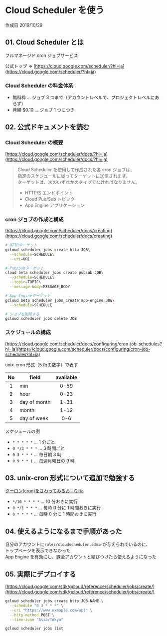 # Cloud Scheduler を使う

作成日 2019/10/29

## 01. Cloud Scheduler とは

フルマネージド cron ジョブサービス

公式トップ => [https://cloud.google.com/scheduler/?hl=ja](https://cloud.google.com/scheduler/?hl=ja)

### Cloud Scheduler の料金体系

-   無料枠 ... ジョブ 3 つまで（アカウントレベルで、プロジェクトレベルにあらず）
-   月額 \$0.10 ... ジョブ 1 つにつき

## 02. 公式ドキュメントを読む

### Cloud Scheduler の概要

[https://cloud.google.com/scheduler/docs/?hl=ja](https://cloud.google.com/scheduler/docs/?hl=ja)

> Cloud Scheduler を使用して作成された各 cron ジョブは、\
> 指定のスケジュールに従ってターゲットに送信されます。\
> ターゲットは、次のいずれかのタイプでなければなりません。
>
> -   HTTP/S エンドポイント
> -   Cloud Pub/Sub トピック
> -   App Engine アプリケーション

### cron ジョブの作成と構成

[https://cloud.google.com/scheduler/docs/creating](https://cloud.google.com/scheduler/docs/creating)

```bash
# HTTPターゲット
gcloud scheduler jobs create http JOB\
  --schedule=SCHEDULE\
  --uri=URI

# Pub/Subターゲット
cloud beta scheduler jobs create pubsub JOB\
  --schedule=SCHEDULE\
  --topic=TOPIC\
  --message-body=MESSAGE_BODY

# App Engineターゲット
gcloud beta scheduler jobs create app-engine JOB\
  --schedule=SCHEDULE

# ジョブを削除する
gcloud scheduler jobs delete JOB
```

### スケジュールの構成

[https://cloud.google.com/scheduler/docs/configuring/cron-job-schedules?hl=ja](https://cloud.google.com/scheduler/docs/configuring/cron-job-schedules?hl=ja)

unix-cron 形式（5 桁の数字）で表す

| No  | field        | available |
| :-: | ------------ | :-------: |
|  1  | min          |   0-59    |
|  2  | hour         |   0-23    |
|  3  | day of month |   1-31    |
|  4  | month        |   1-12    |
|  5  | day of week  |    0-6    |

スケジュールの例

-   `* * * * *` ... 1 分ごと
-   `0 */3 * * *` ... 3 時間ごと
-   `0 3 * * *` ... 毎日朝 3 時
-   `0 9 * * 1` ... 毎週月曜日の 9 時

## 03. unix-cron 形式について追加で勉強する

[クーロン\(cron\)をさわってみるお \- Qiita](https://qiita.com/katsukii/items/d5f90a6e4592d1414f99)

-   `*/10 * * * *` ... 10 分おきに実行
-   `0 */1 * * *` ... 毎時 0 分に 1 時間おきに実行
-   `0 * * * *` ... 毎時 0 分に 1 時間おきに実行

## 04. 使えるようになるまで手順があった

自分のアカウントに`roles/cloudscheduler.admin`が与えられているのに、\
トップページを表示できなかった\
App Engine を有効にし、課金アカウントと結びつけたら使えるようになった

## 05. 実際にデプロイする

[https://cloud.google.com/sdk/gcloud/reference/scheduler/jobs/create/](https://cloud.google.com/sdk/gcloud/reference/scheduler/jobs/create/)

```bash
gcloud scheduler jobs create http JOB-NAME \
  --schedule "0 3 * * *" \
  --uri "https://www.exmaple.com/api" \
  --http-method POST \
  --time-zone "Asia/Tokyo"

gcloud scheduler jobs list
```
